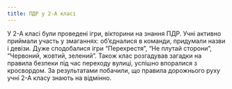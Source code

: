 ```yaml
---
title: ПДР у 2-А класі
---
```


У 2-А класі були проведені ігри, вікторини на знання ПДР. Учні активно приймали участь у змаганнях: об’єдналися в команди, придумали назви і девізи. Дуже сподобалися ігри “Перехрестя”, “Не плутай сторони”, “Червоний, жовтий, зелений”. Також клас розгадував загадки на правила безпеки під час переходу вулиці, успішно впоралися з кросвордом. За результатами побачили, що правила дорожнього руху учні 2-А класу знають на відмінно.

<slideshow id="_/72157646846528983" />
